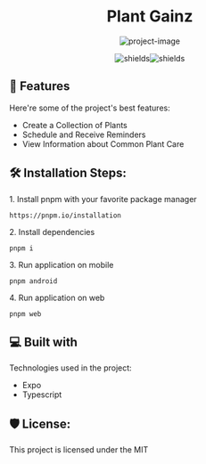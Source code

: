 <h1 align="center" id="title">Plant Gainz</h1>

<p align="center"><img src="https://socialify.git.ci/jameslindfors/Proj3-CST438/image?custom_description=Keep+your+plants+healthy+and+thriving+without+forgetting+their+care+needs%21&amp;description=1&amp;issues=1&amp;language=1&amp;name=1&amp;pattern=Solid&amp;pulls=1&amp;theme=Dark" alt="project-image"></p>

<p align="center"><img src="https://img.shields.io/github/commit-activity/w/jameslindfors/Proj3-CST438/main" alt="shields"><img src="https://img.shields.io/github/languages/count/jameslindfors/Proj3-CST438" alt="shields"></p>

  
  
<h2>🧐 Features</h2>

Here're some of the project's best features:

*   Create a Collection of Plants
*   Schedule and Receive Reminders
*   View Information about Common Plant Care

<h2>🛠️ Installation Steps:</h2>

<p>1. Install pnpm with your favorite package manager</p>

```
https://pnpm.io/installation
```

<p>2. Install dependencies</p>

```
pnpm i
```

<p>3. Run application on mobile</p>

```
pnpm android
```

<p>4. Run application on web</p>

```
pnpm web
```

  
  
<h2>💻 Built with</h2>

Technologies used in the project:

*   Expo
*   Typescript

<h2>🛡️ License:</h2>

This project is licensed under the MIT